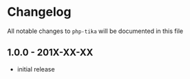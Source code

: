 # Changelog

All notable changes to `php-tika` will be documented in this file

## 1.0.0 - 201X-XX-XX

- initial release
